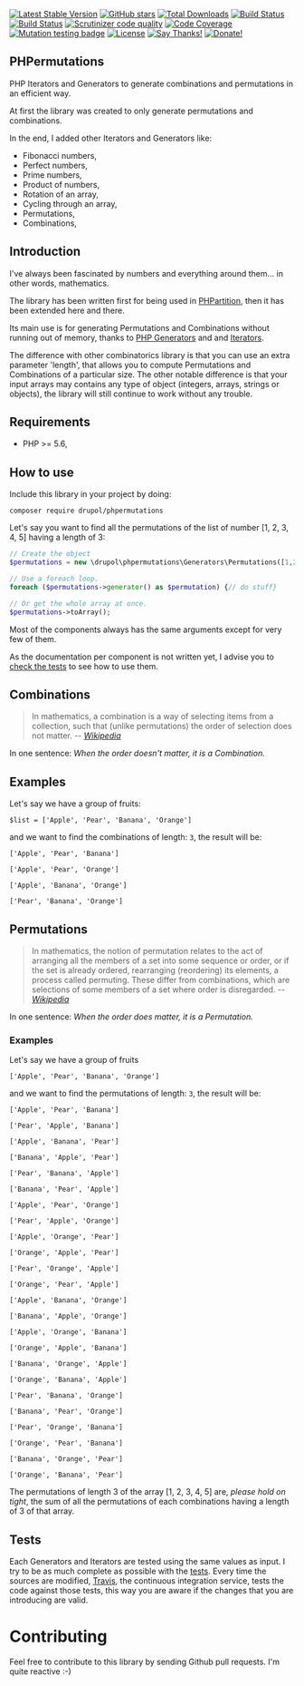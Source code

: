 [![Latest Stable Version](https://img.shields.io/packagist/v/drupol/phpermutations.svg?style=flat-square)](https://packagist.org/packages/drupol/phpermutations)
 [![GitHub stars](https://img.shields.io/github/stars/drupol/phpermutations.svg?style=flat-square)](https://packagist.org/packages/drupol/phpermutations)
 [![Total Downloads](https://img.shields.io/packagist/dt/drupol/phpermutations.svg?style=flat-square)](https://packagist.org/packages/drupol/phpermutations)
 [![Build Status](https://img.shields.io/travis/drupol/phpermutations/master.svg?style=flat-square)](https://travis-ci.org/drupol/phpermutations)
 [![Build Status](https://img.shields.io/appveyor/ci/drupol/phpermutations.svg?style=flat-square)](https://ci.appveyor.com/project/drupol/phpermutations)
 [![Scrutinizer code quality](https://img.shields.io/scrutinizer/quality/g/drupol/phpermutations/master.svg?style=flat-square)](https://scrutinizer-ci.com/g/drupol/phpermutations/?branch=master)
 [![Code Coverage](https://img.shields.io/scrutinizer/coverage/g/drupol/phpermutations/master.svg?style=flat-square)](https://scrutinizer-ci.com/g/drupol/phpermutations/?branch=master)
 [![Mutation testing badge](https://badge.stryker-mutator.io/github.com/drupol/phpermutations/master)](https://stryker-mutator.github.io)
 [![License](https://img.shields.io/packagist/l/drupol/phpermutations.svg?style=flat-square)](https://packagist.org/packages/drupol/phpermutations)
 [![Say Thanks!](https://img.shields.io/badge/Say-thanks-brightgreen.svg?style=flat-square)](https://saythanks.io/to/drupol)
 [![Donate!](https://img.shields.io/badge/Donate-Paypal-brightgreen.svg?style=flat-square)](https://paypal.me/drupol)
 
## PHPermutations

PHP Iterators and Generators to generate combinations and permutations in an efficient way.

At first the library was created to only generate permutations and combinations.

In the end, I added other Iterators and Generators like:
* Fibonacci numbers,
* Perfect numbers,
* Prime numbers,
* Product of numbers,
* Rotation of an array,
* Cycling through an array,
* Permutations,
* Combinations,

## Introduction

I've always been fascinated by numbers and everything around them... in other words, mathematics.

The library has been written first for being used in [PHPartition](https://github.com/drupol/phpartition), then it has
been extended here and there.

Its main use is for generating Permutations and Combinations without running out of memory, thanks to
[PHP Generators](https://secure.php.net/manual/en/language.generators.overview.php) and 
and [Iterators](https://secure.php.net/manual/en/class.iterator.php).

The difference with other combinatorics library is that you can use an extra parameter 'length', that allows you to
compute Permutations and Combinations of a particular size.
The other notable difference is that your input arrays may contains any type of object (integers, arrays, strings or
objects), the library will still continue to work without any trouble.

## Requirements

* PHP >= 5.6,

## How to use

Include this library in your project by doing:

`composer require drupol/phpermutations`

Let's say you want to find all the permutations of the list of number [1, 2, 3, 4, 5] having a length of 3:

```php
// Create the object
$permutations = new \drupol\phpermutations\Generators\Permutations([1,2,3,4,5], 3);

// Use a foreach loop.
foreach ($permutations->generator() as $permutation) {// do stuff}

// Or get the whole array at once.
$permutations->toArray();
```

Most of the components always has the same arguments except for very few of them.

As the documentation per component is not written yet, I advise you to
[check the tests](https://github.com/drupol/phpermutations/tree/master/tests/src) to see how to use them.

## Combinations

> In mathematics, a combination is a way of selecting items from a collection, such that (unlike permutations) the order
> of selection does not matter.
>  -- [_Wikipedia_](https://en.wikipedia.org/wiki/Combination)

In one sentence: _When the order doesn't matter, it is a Combination._

## Examples

Let's say we have a group of fruits:

`$list = ['Apple', 'Pear', 'Banana', 'Orange']`

and we want to find the combinations of length: `3`, the result will be:

`['Apple', 'Pear', 'Banana']`

`['Apple', 'Pear', 'Orange']`

`['Apple', 'Banana', 'Orange']`

`['Pear', 'Banana', 'Orange']`

## Permutations

> In mathematics, the notion of permutation relates to the act of arranging all the members of a set into some sequence
> or order, or if the set is already ordered, rearranging (reordering) its elements, a process called permuting.
> These differ from combinations, which are selections of some members of a set where order is disregarded.
>  -- [_Wikipedia_](https://en.wikipedia.org/wiki/Permutation)

In one sentence: _When the order does matter, it is a Permutation._

### Examples

Let's say we have a group of fruits

`['Apple', 'Pear', 'Banana', 'Orange']`

and we want to find the permutations of length: `3`, the result will be:

`['Apple', 'Pear', 'Banana']`

`['Pear', 'Apple', 'Banana']`

`['Apple', 'Banana', 'Pear']`

`['Banana', 'Apple', 'Pear']`

`['Pear', 'Banana', 'Apple']`

`['Banana', 'Pear', 'Apple']`

`['Apple', 'Pear', 'Orange']`

`['Pear', 'Apple', 'Orange']`

`['Apple', 'Orange', 'Pear']`

`['Orange', 'Apple', 'Pear']`

`['Pear', 'Orange', 'Apple']`

`['Orange', 'Pear', 'Apple']`

`['Apple', 'Banana', 'Orange']`

`['Banana', 'Apple', 'Orange']`

`['Apple', 'Orange', 'Banana']`

`['Orange', 'Apple', 'Banana']`

`['Banana', 'Orange', 'Apple']`

`['Orange', 'Banana', 'Apple']`

`['Pear', 'Banana', 'Orange']`

`['Banana', 'Pear', 'Orange']`

`['Pear', 'Orange', 'Banana']`

`['Orange', 'Pear', 'Banana']`

`['Banana', 'Orange', 'Pear']`

`['Orange', 'Banana', 'Pear']`

The permutations of length 3 of the array [1, 2, 3, 4, 5] are, _please hold on tight_, the sum of all the permutations
of each combinations having a length of 3 of that array.

## Tests

Each Generators and Iterators are tested using the same values as input. I try to be as much complete as possible with
the [tests](https://github.com/drupol/phpermutations/tree/master/tests/fixtures).
Every time the sources are modified, [Travis](https://travis-ci.org/drupol/phpermutations), the continuous integration
service, tests the code against those tests, this way you are aware if the changes that you are introducing are valid.

# Contributing

Feel free to contribute to this library by sending Github pull requests. I'm quite reactive :-)
